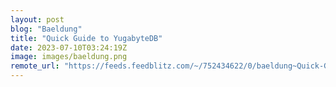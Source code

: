 ```yaml
---
layout: post
blog: "Baeldung"
title: "Quick Guide to YugabyteDB"
date: 2023-07-10T03:24:19Z
image: images/baeldung.png
remote_url: "https://feeds.feedblitz.com/~/752434622/0/baeldung~Quick-Guide-to-YugabyteDB"
---
```

